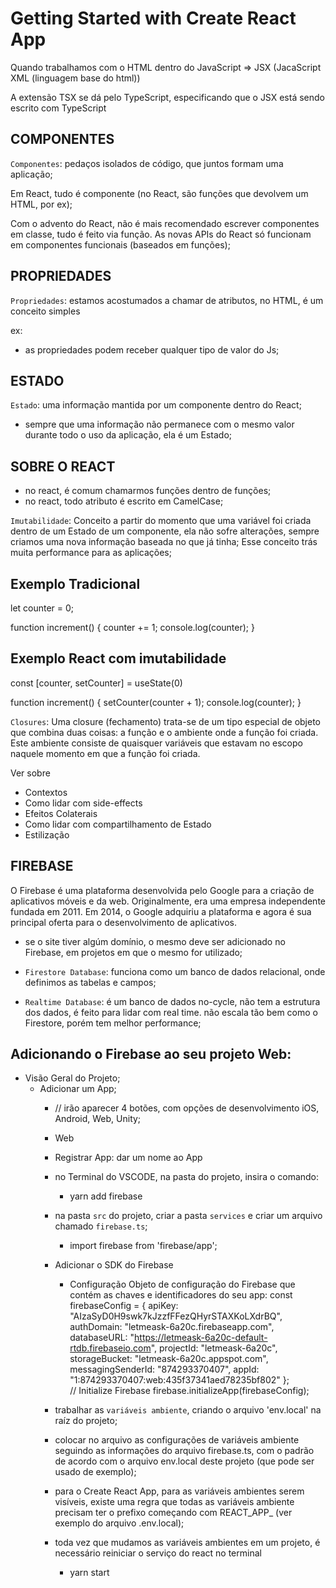 # Getting Started with Create React App

Quando trabalhamos com o HTML dentro do JavaScript => JSX (JacaScript XML (linguagem base do html)) 

A extensão TSX se dá pelo TypeScript, especificando que o JSX está sendo escrito com TypeScript

## COMPONENTES ##

`Componentes`: pedaços isolados de código, que juntos formam uma aplicação;

Em React, tudo é componente (no React, são funções que devolvem um HTML, por ex); 

Com o advento do React, não é mais recomendado escrever componentes em classe, tudo é feito via função. As novas APIs do React só funcionam em componentes funcionais (baseados em funções);

## PROPRIEDADES ##

`Propriedades`: estamos acostumados a chamar de atributos, no HTML, é um conceito simples

ex:
<div> 
 <a href="" target="_blank"></a>
</div>

- as propriedades podem receber qualquer tipo de valor do Js;

## ESTADO ##

`Estado`: uma informação mantida por um componente dentro do React;

- sempre que uma informação não permanece com o mesmo valor durante todo o uso da aplicação, ela é um Estado;

## SOBRE O REACT ##

- no react, é comum chamarmos funções dentro de funções;
- no react, todo atributo é escrito em CamelCase;

`Imutabilidade`: Conceito a partir do momento que uma variável foi criada dentro de um Estado de um componente, ela não sofre alterações, sempre criamos uma nova informação baseada no que já tinha; Esse conceito trás muita performance para as aplicações;

  ## Exemplo Tradicional
  let counter = 0;

  function increment() {
    counter += 1;
    console.log(counter);
  }

  ## Exemplo React com imutabilidade
  const [counter, setCounter] = useState(0)

  function increment() {
    setCounter(counter + 1);
    console.log(counter);
  }

`Closures`: Uma closure (fechamento) trata-se de um tipo especial de objeto que combina duas coisas: a função e o ambiente onde a função foi criada. Este ambiente consiste de quaisquer variáveis que estavam no escopo naquele momento em que a função foi criada.

Ver sobre

  - Contextos
  - Como lidar com side-effects
  - Efeitos Colaterais
  - Como lidar com compartilhamento de Estado
  - Estilização

## FIREBASE

O Firebase é uma plataforma desenvolvida pelo Google para a criação de aplicativos móveis e da web. Originalmente, era uma empresa independente fundada em 2011. Em 2014, o Google adquiriu a plataforma e agora é sua principal oferta para o desenvolvimento de aplicativos.

- se o site tiver algúm domínio, o mesmo deve ser adicionado no Firebase, em projetos em que o mesmo for utilizado;

- ``Firestore Database``: funciona como um banco de dados relacional, onde definimos as tabelas e campos;
- ``Realtime Database``: é um banco de dados no-cycle, não tem a estrutura dos dados, é feito para lidar com real time. não escala tão bem como o Firestore, porém tem melhor performance;

## Adicionando o Firebase ao seu projeto Web:

- Visão Geral do Projeto;
  - Adicionar um App;
    - // irão aparecer 4 botões, com opções de desenvolvimento iOS, Android, Web, Unity;
    - Web
    - Registrar App: dar um nome ao App
    - no Terminal do VSCODE, na pasta do projeto, insira o comando: 
      - yarn add firebase
    - na pasta `src` do projeto, criar a pasta `services` e criar um arquivo chamado `firebase.ts`;
      - import firebase from 'firebase/app';
    - Adicionar o SDK do Firebase
      - Configuração
      Objeto de configuração do Firebase que contém as chaves e identificadores do seu app:
        const firebaseConfig = {
        apiKey: "AIzaSyD0H9swk7kJzzfFFezQHyrSTAXKoLXdrBQ",
        authDomain: "letmeask-6a20c.firebaseapp.com",
        databaseURL: "https://letmeask-6a20c-default-rtdb.firebaseio.com",
        projectId: "letmeask-6a20c",
        storageBucket: "letmeask-6a20c.appspot.com",
        messagingSenderId: "874293370407",
        appId: "1:874293370407:web:435f37341aed78235bf802"
        };  
            // Initialize Firebase
            firebase.initializeApp(firebaseConfig);
          </script>

    - trabalhar as ``variáveis ambiente``, criando o arquivo 'env.local' na raíz do projeto;
    - colocar no arquivo as configurações de variáveis ambiente seguindo as informações do arquivo firebase.ts, com o padrão de acordo com o arquivo env.local deste projeto (que pode ser usado de exemplo);

    - para o Create React App, para as variáveis ambientes serem visíveis, existe uma regra que todas as variáveis ambiente precisam ter o prefixo começando com REACT_APP_ (ver exemplo do arquivo .env.local);

    - toda vez que mudamos as variáveis ambientes em um projeto, é necessário reiniciar o serviço do react no terminal
      - yarn start
      